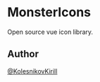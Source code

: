 # MonsterIcons

Open source vue icon library.

## Author

[@KolesnikovKirill](https://github.com/kolesnikovKirill)